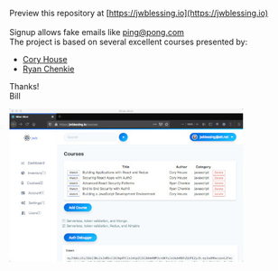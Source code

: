 Preview this repository at [https://jwblessing.io](https://jwblessing.io)
<br/>
<br/>
Signup allows fake emails like ping@pong.com
<br/>
The project is based on several excellent courses presented by:

- [Cory House](https://github.com/coryhouse)
- [Ryan Chenkie](https://github.com/chenkie)

Thanks!
<br />
Bill
<br />

![Alt text](docs/courses-page.jpg)
